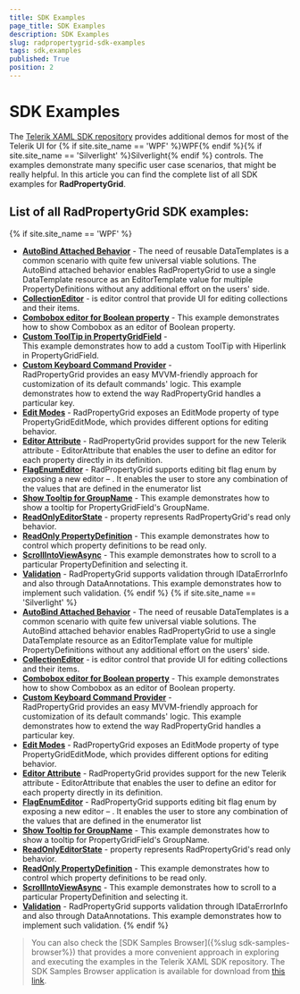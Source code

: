 ```yaml
---
title: SDK Examples
page_title: SDK Examples
description: SDK Examples
slug: radpropertygrid-sdk-examples
tags: sdk,examples
published: True
position: 2
---
```


# SDK Examples

The [Telerik XAML SDK repository](https://github.com/telerik/xaml-sdk/tree/master/) provides additional demos for most of the Telerik UI for {% if site.site_name == 'WPF' %}WPF{% endif %}{% if site.site_name == 'Silverlight' %}Silverlight{% endif %} controls. The examples demonstrate many specific user case scenarios, that might be really helpful. In this article you can find the complete list of all SDK examples for __RadPropertyGrid__.

## List of all RadPropertyGrid SDK examples:

{% if site.site_name == 'WPF' %}

* __[AutoBind Attached Behavior](https://github.com/telerik/xaml-sdk/tree/master/PropertyGrid/AutoBindAttachedBehavior)__ - 
The need of reusable DataTemplates is a common scenario with quite few universal viable solutions. 
The AutoBind attached behavior enables RadPropertyGrid to use a single DataTemplate resource as an EditorTemplate value for multiple PropertyDefinitions without any additional effort on the users' side.
* __[CollectionEditor](https://github.com/telerik/xaml-sdk/tree/master/PropertyGrid/CollectionEditors)__ - 
 is editor control that provide UI for editing collections and their items.
* __[Combobox editor for Boolean property](https://github.com/telerik/xaml-sdk/tree/master/PropertyGrid/ComboboxEditorBooleanProperty)__ - 
This example demonstrates how to show Combobox as an editor of Boolean property.
* __[Custom ToolTip in PropertyGridField](https://github.com/telerik/xaml-sdk/tree/master/PropertyGrid/CustomHyperlinkToolTip)__ -  
This example demonstrates how to add a custom ToolTip with Hiperlink in PropertyGridField.
* __[Custom Keyboard Command Provider](https://github.com/telerik/xaml-sdk/tree/master/PropertyGrid/CustomKeyboardCommandProvider)__ -  
RadPropertyGrid provides an easy MVVM-friendly approach for customization of its default commands' logic. This example demonstrates how to extend the way RadPropertyGrid handles a particular key.
* __[Edit Modes](https://github.com/telerik/xaml-sdk/tree/master/PropertyGrid/EditModes)__ - 
RadPropertyGrid exposes an EditMode property of type PropertyGridEditMode, which provides different options for editing behavior.
* __[Editor Attribute](https://github.com/telerik/xaml-sdk/tree/master/PropertyGrid/EditorAttribute)__ - 
RadPropertyGrid provides support for the new Telerik attribute - EditorAttribute that enables the user to define an editor for each property directly in its definition.
* __[FlagEnumEditor](https://github.com/telerik/xaml-sdk/tree/master/PropertyGrid/FlagEnumEditor)__ - 
RadPropertyGrid supports editing bit flag enum by exposing a new editor – . It enables the user to store any combination of the values that are defined in the enumerator list
* __[Show Tooltip for GroupName](https://github.com/telerik/xaml-sdk/tree/master/PropertyGrid/GroupNameTooltip)__ - 
This example demonstrates how to show a tooltip for PropertyGridField's GroupName.
* __[ReadOnlyEditorState](https://github.com/telerik/xaml-sdk/tree/master/PropertyGrid/ReadOnlyEditorState)__ - 
 property represents RadPropertyGrid's read only behavior.
* __[ReadOnly PropertyDefinition](https://github.com/telerik/xaml-sdk/tree/master/PropertyGrid/ReadOnlyPropertyDefinition)__ - 
This example demonstrates how to control which property definitions to be read only.
* __[ScrollIntoViewAsync](https://github.com/telerik/xaml-sdk/tree/master/PropertyGrid/ScrollIntoViewAsync)__ - 
This example demonstrates how to scroll to a particular PropertyDefinition and selecting it.
* __[Validation](https://github.com/telerik/xaml-sdk/tree/master/PropertyGrid/Validation)__ - 
RadPropertyGrid supports validation through IDataErrorInfo and also through DataAnnotations. This example demonstrates how to implement such validation.
{% endif %}
{% if site.site_name == 'Silverlight' %}
* __[AutoBind Attached Behavior](https://github.com/telerik/xaml-sdk/tree/master/PropertyGrid/AutoBindAttachedBehavior)__ - 
The need of reusable DataTemplates is a common scenario with quite few universal viable solutions. 
The AutoBind attached behavior enables RadPropertyGrid to use a single DataTemplate resource as an EditorTemplate value for multiple PropertyDefinitions without any additional effort on the users' side.
* __[CollectionEditor](https://github.com/telerik/xaml-sdk/tree/master/PropertyGrid/CollectionEditors)__ - 
 is editor control that provide UI for editing collections and their items.
* __[Combobox editor for Boolean property](https://github.com/telerik/xaml-sdk/tree/master/PropertyGrid/ComboboxEditorBooleanProperty)__ - 
This example demonstrates how to show Combobox as an editor of Boolean property.
* __[Custom Keyboard Command Provider](https://github.com/telerik/xaml-sdk/tree/master/PropertyGrid/CustomKeyboardCommandProvider)__ -  
RadPropertyGrid provides an easy MVVM-friendly approach for customization of its default commands' logic. This example demonstrates how to extend the way RadPropertyGrid handles a particular key.
* __[Edit Modes](https://github.com/telerik/xaml-sdk/tree/master/PropertyGrid/EditModes)__ - 
RadPropertyGrid exposes an EditMode property of type PropertyGridEditMode, which provides different options for editing behavior.
* __[Editor Attribute](https://github.com/telerik/xaml-sdk/tree/master/PropertyGrid/EditorAttribute)__ - 
RadPropertyGrid provides support for the new Telerik attribute - EditorAttribute that enables the user to define an editor for each property directly in its definition.
* __[FlagEnumEditor](https://github.com/telerik/xaml-sdk/tree/master/PropertyGrid/FlagEnumEditor)__ - 
RadPropertyGrid supports editing bit flag enum by exposing a new editor – . It enables the user to store any combination of the values that are defined in the enumerator list
* __[Show Tooltip for GroupName](https://github.com/telerik/xaml-sdk/tree/master/PropertyGrid/GroupNameTooltip)__ - 
This example demonstrates how to show a tooltip for PropertyGridField's GroupName.
* __[ReadOnlyEditorState](https://github.com/telerik/xaml-sdk/tree/master/PropertyGrid/ReadOnlyEditorState)__ - 
 property represents RadPropertyGrid's read only behavior.
* __[ReadOnly PropertyDefinition](https://github.com/telerik/xaml-sdk/tree/master/PropertyGrid/ReadOnlyPropertyDefinition)__ - 
This example demonstrates how to control which property definitions to be read only.
* __[ScrollIntoViewAsync](https://github.com/telerik/xaml-sdk/tree/master/PropertyGrid/ScrollIntoViewAsync)__ - 
This example demonstrates how to scroll to a particular PropertyDefinition and selecting it.
* __[Validation](https://github.com/telerik/xaml-sdk/tree/master/PropertyGrid/Validation)__ - 
RadPropertyGrid supports validation through IDataErrorInfo and also through DataAnnotations. This example demonstrates how to implement such validation.
{% endif %}

>You can also check the [SDK Samples Browser]({%slug sdk-samples-browser%}) that provides a more convenient approach in exploring and executing the examples in the Telerik XAML SDK repository. The SDK Samples Browser application is available for download from [this link](http://demos.telerik.com/xaml-sdkbrowser/).